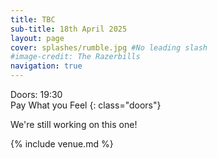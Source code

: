 ```yaml
---
title: TBC
sub-title: 18th April 2025
layout: page
cover: splashes/rumble.jpg #No leading slash
#image-credit: The Razerbills
navigation: true
---
```


Doors: 19:30 <br>Pay What you Feel
{: class="doors"}

We're still working on this one!

{% include venue.md %}